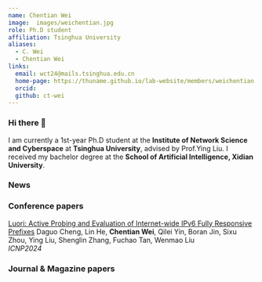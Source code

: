 ```yaml
---
name: Chentian Wei
image:  images/weichentian.jpg
role: Ph.D student
affiliation: Tsinghua University
aliases:
  - C. Wei
  - Chentian Wei
links:
  email: wct24@mails.tsinghua.edu.cn
  home-page: https://thuname.github.io/lab-website/members/weichentian.html
  orcid: 
  github: ct-wei
---
```


### Hi there 👋
I am currently a 1st-year Ph.D student at the **Institute of Network Science and Cyberspace** at **Tsinghua University**, advised by Prof.Ying Liu. I received my bachelor degree at the **School of Artificial Intelligence, Xidian University**.


### News


### Conference papers

[Luori: Active Probing and Evaluation of Internet-wide IPv6 Fully Responsive Prefixes]()
Daguo Cheng, Lin He, __Chentian Wei__, Qilei Yin, Boran Jin, Sixu Zhou, Ying Liu, Shenglin Zhang, Fuchao Tan, Wenmao Liu  
_ICNP2024_


### Journal & Magazine papers

